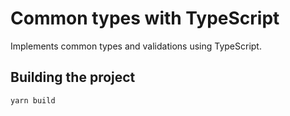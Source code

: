 # Common types with TypeScript

Implements common types and validations using TypeScript.

## Building the project

```
yarn build
```
